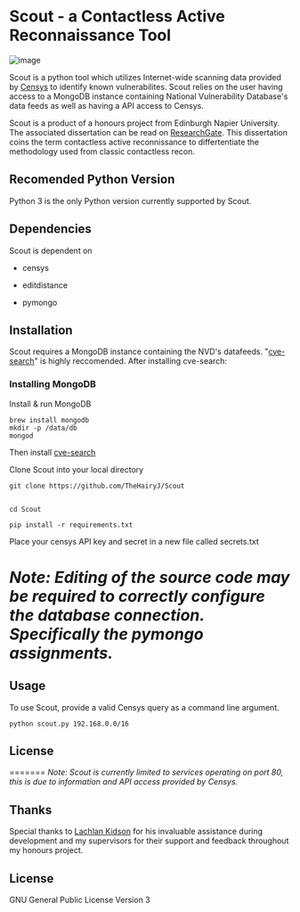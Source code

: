 
# Scout - a Contactless Active Reconnaissance Tool
![image](https://user-images.githubusercontent.com/31168456/44460301-6d61b500-a604-11e8-9999-13084576d758.png)

Scout is a python tool which utilizes Internet-wide scanning data provided by [Censys](https://censys.io/) to identify known vulnerabilites. Scout relies on the user having access to a MongoDB instance containing National Vulnerability Database's data feeds as well as having a API access to Censys.

Scout is a product of a honours project from Edinburgh Napier University. The associated dissertation can be read on [ResearchGate](https://www.researchgate.net/publication/325857437_Honours_Project_-_Scout_A_Contactless_'Active'_Reconnaissance_Known_Vulnerability_Assessment_Tool). This dissertation coins the term contactless active reconnissance to differtentiate the methodology used from classic contactless recon. 

## Recomended Python Version
Python 3 is the only Python version currently supported by Scout.

## Dependencies
Scout is dependent on

- censys

- editdistance

- pymongo

## Installation

Scout requires a MongoDB instance containing the NVD's datafeeds. "[cve-search](https://github.com/cve-search/cve-search)" is highly reccomended. After installing cve-search:

### Installing MongoDB

Install & run MongoDB
```
brew install mongodb
mkdir -p /data/db
mongod
```
Then install [cve-search](https://github.com/cve-search/cve-search)

Clone Scout into your local directory
```
git clone https://github.com/TheHairyJ/Scout


cd Scout

pip install -r requirements.txt
```
Place your censys API key and secret in a new file called secrets.txt


*Note: Editing of the source code may be required to correctly configure the database connection. Specifically the pymongo assignments.*
=======


## Usage
To use Scout, provide a valid Censys query as a command line argument.
```
python scout.py 192.168.0.0/16
```

## License
=======
*Note: Scout is currently limited to services operating on port 80, this is due to information and API access provided by Censys.* 

## Thanks
Special thanks to [Lachlan Kidson](https://twitter.com/lachlankidson) for his invaluable assistance during development and my supervisors for their support and feedback throughout my honours project.

## License
GNU General Public License Version 3
